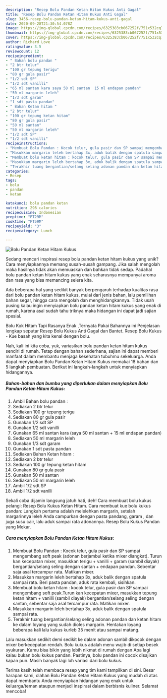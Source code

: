 ```yaml
---
description: "Resep Bolu Pandan Ketan Hitam Kukus Anti Gagal"
title: "Resep Bolu Pandan Ketan Hitam Kukus Anti Gagal"
slug: 3456-resep-bolu-pandan-ketan-hitam-kukus-anti-gagal
date: 2020-09-28T21:30:54.078Z
image: https://img-global.cpcdn.com/recipes/6325383cb067252f/751x532cq70/bolu-pandan-ketan-hitam-kukus-foto-resep-utama.jpg
thumbnail: https://img-global.cpcdn.com/recipes/6325383cb067252f/751x532cq70/bolu-pandan-ketan-hitam-kukus-foto-resep-utama.jpg
cover: https://img-global.cpcdn.com/recipes/6325383cb067252f/751x532cq70/bolu-pandan-ketan-hitam-kukus-foto-resep-utama.jpg
author: Richard Love
ratingvalue: 3.5
reviewcount: 12
recipeingredient:
- " Bahan bolu pandan "
- "2 btr telur"
- "100 gr tepung terigu"
- "80 gr gula pasir"
- "1/2 sdt SP"
- "1/2 sdt vanilli"
- "65 ml santan kara saya 50 ml santan  15 ml endapan pandan"
- "50 ml margarin leleh"
- "1/3 sdt garam"
- "1 sdt pasta pandan"
- " Bahan Ketan hitam "
- "2 btr telur"
- "100 gr tepung ketan hitam"
- "80 gr gula pasir"
- "50 ml santan"
- "50 ml margarin leleh"
- "1/2 sdt SP"
- "1/2 sdt vanilli"
recipeinstructions:
- "Membuat Bolu Pandan : Kocok telur, gula pasir dan SP sampai mengembang soft peak (adonan berjambul ketika mixer diangkat). Turun kan kecepatan mixer, masukkan terigu + vanilli + garam (sambil diayak) bergantian/selang seling dengan santan + endapan pandan. Sebentar saja asal tercampur rata. Matikan mixer."
- "Masukkan margarin leleh bertahap 3x, aduk balik dengan spatula sampai rata. Beri pasta pandan, aduk rata kembali, sisihkan."
- "Membuat bolu ketan hitam : kocok telur, gula pasir dan SP sampai mengembang soft peak.Turun kan kecepatan mixer, masukkan tepung ketan hitam + vanilli (sambil diayak) bergantian/selang seling dengan santan, sebentar saja asal tercampur rata. Matikan mixer."
- "Masukkan margarin leleh bertahap 3x, aduk balik dengan spatula sampai rata."
- "Terakhir tuang bergantian/selang seling adonan pandan dan ketan hitam ke dalam loyang yang sudah dioles margarin. Hentakan loyang beberapa kali lalu kukus kurleb 35 menit atau sampai matang."
categories:
- Resep
tags:
- bolu
- pandan
- ketan

katakunci: bolu pandan ketan 
nutrition: 298 calories
recipecuisine: Indonesian
preptime: "PT29M"
cooktime: "PT59M"
recipeyield: "3"
recipecategory: Lunch

---
```



![Bolu Pandan Ketan Hitam Kukus](https://img-global.cpcdn.com/recipes/6325383cb067252f/751x532cq70/bolu-pandan-ketan-hitam-kukus-foto-resep-utama.jpg)

Sedang mencari inspirasi resep bolu pandan ketan hitam kukus yang unik? Cara menyiapkannya memang susah-susah gampang. Jika salah mengolah maka hasilnya tidak akan memuaskan dan bahkan tidak sedap. Padahal bolu pandan ketan hitam kukus yang enak seharusnya mempunyai aroma dan rasa yang bisa memancing selera kita.

Ada beberapa hal yang sedikit banyak berpengaruh terhadap kualitas rasa dari bolu pandan ketan hitam kukus, mulai dari jenis bahan, lalu pemilihan bahan segar, hingga cara mengolah dan menghidangkannya. Tidak usah pusing kalau ingin menyiapkan bolu pandan ketan hitam kukus yang enak di rumah, karena asal sudah tahu triknya maka hidangan ini dapat jadi sajian spesial.

Bolu Kok Hitam Tapi Rasanya Enak ,Ternyata Pakai Bahannya ini Penjelasan lengkap seputar Resep Bolu Kukus Anti Gagal dan Bantet. Resep Bolu Kukus - Kue basah yang kita kenal dengan bolu.


Nah, kali ini kita coba, yuk, variasikan bolu pandan ketan hitam kukus sendiri di rumah. Tetap dengan bahan sederhana, sajian ini dapat memberi manfaat dalam membantu menjaga kesehatan tubuhmu sekeluarga. Anda dapat menyiapkan Bolu Pandan Ketan Hitam Kukus memakai 18 bahan dan 5 langkah pembuatan. Berikut ini langkah-langkah untuk menyiapkan hidangannya.

<!--inarticleads1-->

##### Bahan-bahan dan bumbu yang diperlukan dalam menyiapkan Bolu Pandan Ketan Hitam Kukus:

1. Ambil  Bahan bolu pandan :
1. Sediakan 2 btr telur
1. Sediakan 100 gr tepung terigu
1. Sediakan 80 gr gula pasir
1. Gunakan 1/2 sdt SP
1. Gunakan 1/2 sdt vanilli
1. Gunakan 65 ml santan kara (saya 50 ml santan + 15 ml endapan pandan)
1. Sediakan 50 ml margarin leleh
1. Gunakan 1/3 sdt garam
1. Gunakan 1 sdt pasta pandan
1. Sediakan  Bahan Ketan hitam :
1. Sediakan 2 btr telur
1. Sediakan 100 gr tepung ketan hitam
1. Gunakan 80 gr gula pasir
1. Gunakan 50 ml santan
1. Sediakan 50 ml margarin leleh
1. Ambil 1/2 sdt SP
1. Ambil 1/2 sdt vanilli


Sekali coba dijamin langsung jatuh hati, deh! Cara membuat bolu kukus pelangi: Resep Bolu Kukus Ketan Hitam. Cara membuat kue bolu kukus pandan: Langkah pertama adalah melelehkan margarin, setelah margarinnya leleh Anda campurkan dengan pasta pandang, garam , dan juga susu cair, lalu aduk sampai rata adonannya. Resep Bolu Kukus Pandan yang Mekar. 

<!--inarticleads2-->

##### Cara menyiapkan Bolu Pandan Ketan Hitam Kukus:

1. Membuat Bolu Pandan : Kocok telur, gula pasir dan SP sampai mengembang soft peak (adonan berjambul ketika mixer diangkat). Turun kan kecepatan mixer, masukkan terigu + vanilli + garam (sambil diayak) bergantian/selang seling dengan santan + endapan pandan. Sebentar saja asal tercampur rata. Matikan mixer.
1. Masukkan margarin leleh bertahap 3x, aduk balik dengan spatula sampai rata. Beri pasta pandan, aduk rata kembali, sisihkan.
1. Membuat bolu ketan hitam : kocok telur, gula pasir dan SP sampai mengembang soft peak.Turun kan kecepatan mixer, masukkan tepung ketan hitam + vanilli (sambil diayak) bergantian/selang seling dengan santan, sebentar saja asal tercampur rata. Matikan mixer.
1. Masukkan margarin leleh bertahap 3x, aduk balik dengan spatula sampai rata.
1. Terakhir tuang bergantian/selang seling adonan pandan dan ketan hitam ke dalam loyang yang sudah dioles margarin. Hentakan loyang beberapa kali lalu kukus kurleb 35 menit atau sampai matang.


Lalu masukkan sedikit demi sedikit ke dalam adonan sambil dikocok dengan mixer berkecepatan rendah. Bolu kukus adalah menu wajib di setiap besek syukuran. Kamu bisa bikin yang lebih nikmat di rumah dengan Apa lagi kalau bukan bolu kukus pandan. Pastinya, bolu pandan ini cocok disajikan kapan pun. Masih banyak lagi loh variasi dari bolu kukus. 

Terima kasih telah membaca resep yang tim kami tampilkan di sini. Besar harapan kami, olahan Bolu Pandan Ketan Hitam Kukus yang mudah di atas dapat membantu Anda menyiapkan hidangan yang enak untuk keluarga/teman ataupun menjadi inspirasi dalam berbisnis kuliner. Selamat mencoba!
